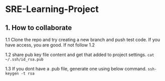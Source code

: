 # SRE-Learning-Project

## 1. How to collaborate
1.1 Clone the repo and try creating a new branch and push test code. If you have access, you are good. If not follow 1.2

1.2 share pub key file content and get that added to project settings.
`cat ~/.ssh/id_rsa.pub`

1.3 If you dont have a .pub file, generate one using below command.
`ssh-keygen -t rsa`

